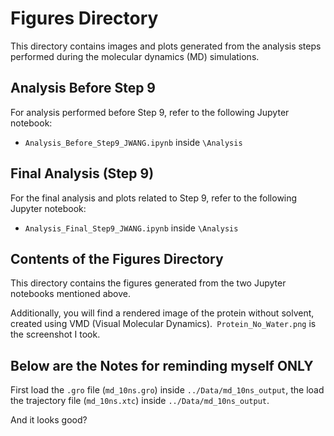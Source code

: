 
# Figures Directory

This directory contains images and plots generated from the analysis steps performed during the molecular dynamics (MD) simulations.

## Analysis Before Step 9

For analysis performed before Step 9, refer to the following Jupyter notebook:

- `Analysis_Before_Step9_JWANG.ipynb` inside `\Analysis`

## Final Analysis (Step 9)

For the final analysis and plots related to Step 9, refer to the following Jupyter notebook:

- `Analysis_Final_Step9_JWANG.ipynb` inside `\Analysis`

## Contents of the Figures Directory

This directory contains the figures generated from the two Jupyter notebooks mentioned above. 

Additionally, you will find a rendered image of the protein without solvent, created using VMD (Visual Molecular Dynamics).` Protein_No_Water.png` is the screenshot I took.

## Below are the Notes for reminding myself ONLY

First load the `.gro` file (`md_10ns.gro`) inside `../Data/md_10ns_output`, the load the trajectory file (`md_10ns.xtc`) inside `../Data/md_10ns_output`.

And it looks good?

